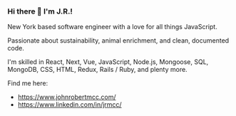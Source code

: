 ### Hi there 👋 I'm J.R.! 

New York based software engineer with a love for all things JavaScript.

Passionate about sustainability, animal enrichment, and clean, documented code.

I'm skilled in React, Next, Vue, JavaScript, Node.js, Mongoose, SQL, MongoDB, CSS, HTML, Redux, Rails / Ruby, and plenty more.

Find me here:
* https://www.johnrobertmcc.com/
* https://www.linkedin.com/in/jrmcc/
